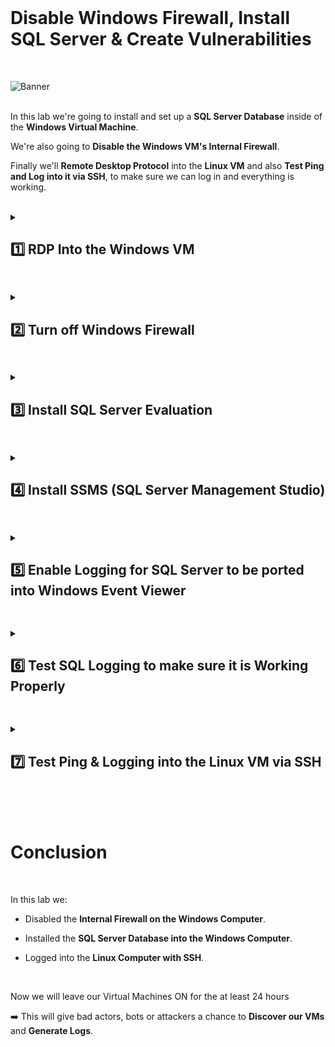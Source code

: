 <br>

# Disable Windows Firewall, Install SQL Server & Create Vulnerabilities

<br>


![Banner](https://github.com/user-attachments/assets/74cda7d0-a70b-4459-b53a-70078edb326f)
<br />
<br />

In this lab we're going to install and set up a **SQL Server Database** inside of the **Windows Virtual Machine**.

We're also going to **Disable the Windows VM's Internal Firewall**.

Finally we'll **Remote Desktop Protocol** into the **Linux VM** and also **Test Ping and Log into it via SSH**, to make sure we can log in and everything is working.

<br />

<details close> 
<summary> <h2> 1️⃣ RDP Into the Windows VM</h2> </summary>
<br>

The first step is to copy the **Public IP Address** of the ```windows-vm```

![azure portal](https://github.com/user-attachments/assets/ae6c81e4-19f9-4a1d-a825-1cd13475f40b)


Using the **Microsoft Remote Desktop** ➜ Remote into the VM using that IP Address and:

- Username: ```labuser```
- Password: ```Cyberlab123!```

![azure portal](https://github.com/user-attachments/assets/ebe1bc6f-f8d5-4e72-9c5c-f69ddb17eeea)

  </details>

<h2></h2>

<details close> 
<summary> <h2>2️⃣ Turn off Windows Firewall</h2> </summary>
<br>

> By **Turnning off the Firewall**, the Virtual Machine is essentially going to respond to ping requests and all sorts of traffic ➜ making it easier to be discovered on the internet by bad actors.
> 
> We have previously opened up the **NSG** (which in a sense is the **Azure Firewall**), but inside of the Operating System there's another **Firewall** ➜ so we're going to disable that.

<br>

Back in our Wondows Vm, the first thing to do is **Disable the Internal Windows Firewall**.

Inside the Windows Firewall ➜ click on **Windows Defender Firewall Properties**.

Then trun of the **Firewall State** for the **Domain**, **Private** and **Public Profiles**:

![azure portal](https://github.com/user-attachments/assets/1dd6b59f-32bf-4d3b-a833-1320712cb100)

![azure portal](https://github.com/user-attachments/assets/bfdc76ec-18df-4bb8-b333-4d751bc12819)

  </details>

<h2></h2>

<details close> 
<summary> <h2>3️⃣ Install SQL Server Evaluation</h2> </summary>
<br>

> We're going to use SQL Server as another component of our Honeynet that we can let attacker discover and try to hack into.
> 
> We're not actually going to do anything with SQL, we're not going to put any data in there, it's just going to serve as another Endpoint for people to attack and we're going to ghenerate logs with it.

<br>

You can **[Download SQL Server here](https://www.microsoft.com/en-us/evalcenter/evaluate-sql-server-2019)**

Download the EXE file and install it on the VM:

![azure portal](https://github.com/user-attachments/assets/cdfec461-080f-4c95-b1cf-642b9f51bbb8)

In this case we're going to **Download Media**:

![azure portal](https://github.com/user-attachments/assets/d7ada334-1027-4d79-96a6-64c0d3886a51)

We'll download an **ISO** and put it on the **Desktop**:

![azure portal](https://github.com/user-attachments/assets/102e4370-e867-4abe-b528-a7d06e25cbea)

After it's been downloaded, right-click the ISO file and click **Mount**:

![azure portal](https://github.com/user-attachments/assets/e09133dd-5867-4e4e-b119-f4ea8f37358c)

Look for the **SqlSetup** on your PC and then actaully install SQL by clicking on the **setup** file:

![azure portal](https://github.com/user-attachments/assets/3adff4a4-f948-40c4-a01b-23a1c164d9a8)

Afte the SQL setup opens, just click **Instalation** and then **New SQL Server stand-alone installation**:

![azure portal](https://github.com/user-attachments/assets/b9aa18d0-f3bb-405d-a874-d64c149c1a59)

Accept the "license terms" and click "Next" until reaching the **Feature Selection** Tab where you want to tick the ☑ **Database Engine Services** check box:

We'll use ***Mixed Mode for SQL Server Authentication and Windows Authentication***:

By default SQL Server can have an admin account called **"sa"** (for system administrator), so we'll set up the password for this:

- Username: ```sa``` (default)
- Password: ```Cyberlab123!```

We'll also **Add the Current Windows User** ➜ which will make our User ```labuser``` able to **Authenticate and Log Into our SQL instance**.

Click on **"Add Current User"** and it will add the current user ```labuser``` as well

![azure portal](https://github.com/user-attachments/assets/f608f98f-3ae9-4a95-9248-303ef2bfc368)

![azure portal](https://github.com/user-attachments/assets/e4fee95e-257a-4fee-8964-72233b722581)

After all that > when you reach the **"Ready to Install"** Tab ➜ click **"Install"**

![azure portal](https://github.com/user-attachments/assets/d6e5c9f1-5cee-4674-ad90-d2536c0e416a)

  </details>

<h2></h2>

<details close> 
<summary> <h2>4️⃣ Install SSMS (SQL Server Management Studio)</h2> </summary>
<br>

> The next thing we're going to do is install **SQL Server Management Studio**.
> 
> This is just an app that essentially let's us log into **SQL Server Database** and visualize things.
> 
> Basically we're going to use SSMS to attempt to log in and **Generate Logs**.

<br>

You can **[Download SSMS here](https://learn.microsoft.com/en-us/sql/ssms/download-sql-server-management-studio-ssms)**

Open the **SSMS-Setup-ENU.exe** File from the Downloads > **Install** it > and **Restart the Vm**:

  ![VM create](https://github.com/user-attachments/assets/f51b171f-0f49-4808-8fd2-56545cdbe638)

  ![VM create](https://github.com/user-attachments/assets/d10649b8-8398-4812-95ca-da4cb2066b68)

  </details>

<h2></h2>
<details close>
  
<summary> <h2>5️⃣ Enable Logging for SQL Server to be ported into Windows Event Viewer</h2> </summary>
<br>

> The next thing we're going to do is **Enable Logging for SQL Server**, in order to send the logs to the **Windows Event Log**.
> 
> This part is a bit troublesome to do ➜ there's a few steps we have to do to **Enable Logging for SQL Server**.

<br>

You can **[Follow this Link to Write SQL Server Audit Events to the Security log](https://learn.microsoft.com/en-us/sql/relational-databases/security/auditing/write-sql-server-audit-events-to-the-security-log?view=sql-server-ver16)**

<br>

  <details close> 
  
**<summary> 📝 Summary</summary>**

We can view all the logs for the Windows VM through the **Event Viewer**.

  ![VM create](https://github.com/user-attachments/assets/4c18ad14-d3fb-4682-8db9-a57ab6afdef7)

For example if we go to Windows **Logs** > **Security** > click on one of the **Events / Logs** ➜ we can se the details: ***"An account was successfully logged on."***

Whenever someone fails a login, or has a succesful login ➜ that's going to be recorded in the **Event Viewer** and we can see it:

  ![VM create](https://github.com/user-attachments/assets/bb0cf8e2-5902-4583-ab4f-f64c46db7636)

<br>

> Basically what we're doing right now is set up the **SQL Server** ➜ so that when somebody **Fails to Authenticate** against it, we'll be able to see the logs for that in the **Event Viewer**
> 
> And to achieve that we first need to provide full permissions for the SQL Server service account to the registry hive (**Registry Editor**).
> 
> The **Windows Registry** is a place in the computer where we can make a lot of granular configurations to affect the way the OS behaves.

  </details>

<br>

<br>

First we're going to open the **Registry Editor**:

  ![VM create](https://github.com/user-attachments/assets/34f643ca-676c-475e-ac11-82810483ae7e)

Paste the following Registry path inside it (instead of browsing to it):

```HKEY_LOCAL_MACHINE\SYSTEM\CurrentControlSet\Services\EventLog\Security```

  ![VM create](https://github.com/user-attachments/assets/19e41d71-12c3-42d6-b192-7d82e5d6da0a)

Then we'll right-click the **Security** key > click on **Permissions** > then click on **"Add"**

  ![VM create](https://github.com/user-attachments/assets/79bad0cb-5d12-4773-a144-9ad8ae5f78f4)

Add the ```NETWORK SERVICE``` account to the permission > and thick the ☑ boxes for **"Full Control"** and **"Read"**

Click **"Apply"** and then **"OK"**:

  ![VM create](https://github.com/user-attachments/assets/8ea25590-1cb0-418a-8912-f448496031b2)

<h2></h2>

<br>

➡️ Now we'll **Enable Auditing from SQL Server**

From the Start menu > type **cmd** > right-click on **Command Prompt** and **Run as administrator**

  ![VM create](https://github.com/user-attachments/assets/a55c0a00-dc81-4835-9fc0-dcf11235e5c8)

Paste the following **statement** > press **"Enter"** > and you can see that the command was **successfully executed** ✔️

```auditpol /set /subcategory:"application generated" /success:enable /failure:enable```

<br>

  ![VM create](https://github.com/user-attachments/assets/cc8868c0-51e8-4b14-a426-4210ce78da95)

<h2></h2>

<br>

➡️ The next thing to do is **Open the SSMS** ➜ **Log Into It** ➜ and **Enable Auditing**.

  ![VM create](https://github.com/user-attachments/assets/362f6ee4-acfe-47fd-bc7d-24b94123fb84)

- To Connect to the SQL Server ➜  we can select **"SQL Server Authentication"** as the **Authetication** method.
- We'll use the **SQL Server system administrator credentials** we had set up earlier:

  - Username: ```sa```
  - Password: ```Cyberlab123!```

  ![VM create](https://github.com/user-attachments/assets/f8f0b5e9-446e-4cf3-9c38-5c306b2d0094)

Then we'll go to the **Properties** of the Server we just connected to > go to **"Login auditing"** > and check ◉ **Both failed and successful logins**

This way all the login attempts can be logged to the **Event Log**

  ![VM create](https://github.com/user-attachments/assets/80d51ce4-7e4c-4b12-a44c-7bad576327dc)

And finally we just have to **Restart** the Server ➜ right-click on the **windows-VM SQL Server** and click on **"Restart"**:

  ![VM create](https://github.com/user-attachments/assets/1b293515-03cb-4249-946b-cecfe017de5d)

  </details>

<h2></h2>

<details close> 
<summary> <h2>6️⃣ Test SQL Logging to make sure it is Working Properly</h2> </summary>
<br>

We'll now "attempt" to reconnect to the SQL Server **Intentionally Using a Wrong Password**:

  ![VM create](https://github.com/user-attachments/assets/bf302a15-8b56-486a-a355-b58bc15110ba)

  ![VM create](https://github.com/user-attachments/assets/85fbba3d-6c1b-4d9b-a806-114db7dcff9b)

Then close **SSMS** and open the **Event Viewer**.

Under the **Windows Logs** > **Application Log** ➜ ⚠️ this is where the **SQL Server Login Attempts** are going to be recorded.

You can see bellow the Event of the **Login failed** we intentionally generated using a Wrong Pasword:

  ![VM create](https://github.com/user-attachments/assets/0545a382-75c8-49d3-b0bb-4e42dc72ccaf)

✅ We can confirm that this is working properly.

<br>

  </details>

<h2></h2>

<details close> 
<summary> <h2>7️⃣ Test Ping & Logging into the Linux VM via SSH</h2> </summary>
<br>

> The next thing we have to do is Ping the Linux Virtual Machine ➜ make sure it is pingable:
> 
> We'll log into the Linux VM with Secure Shell (SSH) Protocol
>
> <br>
> 
>   <details close> 
>   
> **<summary> 💡 Note</summary>**
> 
> In our case here there's no Linux interface by default ➜ so when we log in to our VM we're just going to use a Command Line Interface.
> 
>   </details>

<br>

Back to the Azure Portal, we'll go to the ```linux-vm``` > copy the **Public IP Address**

  ![VM create](https://github.com/user-attachments/assets/1ae558bf-4af7-4140-85c0-7f137c39af38)

  ![VM create](https://github.com/user-attachments/assets/8e4a2035-4501-4f35-b4a0-7088302d8106)

- Then if you're running Windows ➜ open **Powershell**-
- But if you're running Mac ➜ open **Terminal**

We're going to attempt to ping our **Linux VM** > type in the **IP Address**:

  ![VM create](https://github.com/user-attachments/assets/28439036-1346-4ea0-b75e-77bb28b4dce6)

✅ We can confirm that we were able to successfully **Ping the Linux VM**:

  ![VM create](https://github.com/user-attachments/assets/cae7ee3d-74b6-41e4-8f2a-c41a920de014)

Now to SSH into the Virtual Machine, we have our ```linux-vm``` Username & Password:

- Username: ```labuser```
- Password: ```Cyberlab123!```

To connect into a machine with SSH we just type:

```commandline
ssh USERNAME@IPADDRESS
```
And then we press "Enter"

  ![VM create](https://github.com/user-attachments/assets/b4595e84-cf36-4adb-a3f8-17edd0736c1c)

<br>

>   <details close> 
>   
> **<summary> 💡 Note</summary>**
> 
> Then it'll ask us if we want to trust the certificate that the Virtual Machine is "offering" to establish the SSH connection:
> 
> - So we're just going to say **"Yes"** to it.
> 
>   ![VM create](https://github.com/user-attachments/assets/fd16cae4-cdfd-45c8-b0a3-d94a04c9677d)
> 
> Then we'll import the certification into our computer, and our computer will trust it ✔️
> 
>   </details>

<br>

Then we'll just have type in our **Password** for SSH to log into the **Linux VM**.

  ![VM create](https://github.com/user-attachments/assets/ca6184c9-ec12-4ad5-a494-12bc6ff65eb3)

You'll see that your prompt changed to **labuser@linux-vm**

  ![VM create](https://github.com/user-attachments/assets/377c3cba-a2c8-4044-93a4-fc8f37ea74d8)

To confirm you´re logged in you can:

- Type ```uname -a``` and it will tell you what Operating System it is running: **Linux**
- And you can also type ```id``` and it will tell you **labuser**

  ![VM create](https://github.com/user-attachments/assets/4563a1fd-44fb-4e6d-a373-418e987cd33a)

✅ This is how you know you were **Successfully Logged into the Linux VM**.

<br>

>  <details close> 
> 
> **<summary> 💡 Note</summary>**
> 
> We're not going to be doing much with this Linux VM in this lab ➜ it's just another Endpoint for people to attack
> 
> Later we'll intall something in the Linux Machine that will let us forward the Logs into our Log Repository.
> 
> But for now I just wanted to make sure it is running ➜ and it is ✔️
> 
>  </details>

  </details>

<br>

<br>

<br>

# Conclusion

<br>

In this lab we:

- Disabled the **Internal Firewall on the Windows Computer**.

- Installed the **SQL Server Database into the Windows Computer**.

- Logged into the **Linux Computer with SSH**.

<br />

Now we will leave our Virtual Machines ON for the at least 24 hours

➡️ This will give bad actors, bots or attackers a chance to **Discover our VMs** and **Generate Logs**.

 
<br />

<br />

<br />  

<br /> 

<br />

<br />  

<br /> 
 
